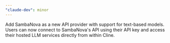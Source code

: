 ```yaml
---
"claude-dev": minor
---
```


Add SambaNova as a new API provider with support for text-based models. Users can now connect to SambaNova's API using their API key and access their hosted LLM services directly from within Cline.
